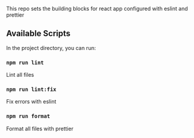 This repo sets the building blocks for react app configured with eslint and prettier

## Available Scripts

In the project directory, you can run:

### `npm run lint`

Lint all files

### `npm run lint:fix`

Fix errors with eslint

### `npm run format`

Format all files with prettier
